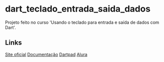 # dart_teclado_entrada_saida_dados

Projeto feito no curso 'Usando o teclado para entrada e saída de dados com Dart'.

## Links

[Site oficial](https://dart.dev/)
[Documentação](https://dart.dev/guides)
[Dartpad](https://www.dartpad.dev/?)
[Alura](https://www.alura.com.br/)
